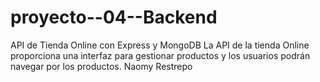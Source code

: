 # proyecto--04--Backend
API de Tienda Online con Express y MongoDB                                                            La API de la tienda Online proporciona una interfaz para gestionar productos y los usuarios podrán navegar por los productos.  Naomy Restrepo
